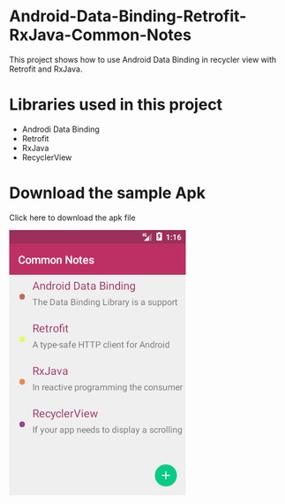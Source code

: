 # Android-Data-Binding-Retrofit-RxJava-Common-Notes
This project shows how to use Android Data Binding in recycler view with Retrofit and RxJava.
# Libraries used in this project
- Androdi Data Binding
- Retrofit
- RxJava
- RecyclerView

# Download the sample Apk
<a download="https://github.com/sathishmepco/Android-Data-Binding-Retrofit-RxJava-Common-Notes/blob/master/app/release/Common%20Notes.apk"  download > Click here to download the apk file </a>

<img src="/Common Notes.png"/>
